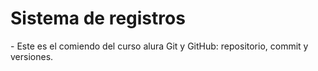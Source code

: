 <h1> Sistema de registros </h1>
- Este es el comiendo del curso alura Git y GitHub: repositorio, commit y versiones.
